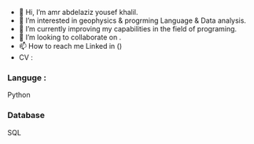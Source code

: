 - 👋 Hi, I’m amr abdelaziz yousef khalil.
- 👀 I’m interested in geophysics & progrming Language & Data analysis.
- 🌱 I’m currently improving my capabilities in the field of programing.
- 💞️ I’m looking to collaborate on .
- 📫 How to reach me  Linked in ()
- CV : 



### Languge :

Python

### Database 

SQL
